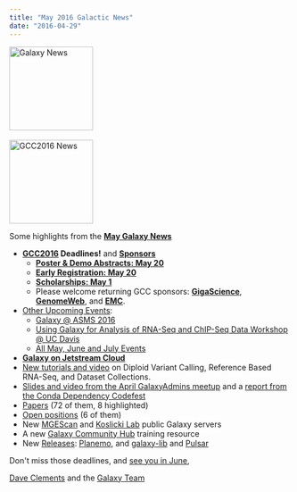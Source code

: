 ```yaml
---
title: "May 2016 Galactic News"
date: "2016-04-29"
---
```

<div class='right'>
<a href='/galaxy-updates/2016-05/'><img src="/src/images/galaxy-logos/GalaxyNews.png" alt="Galaxy News" width=150 /></a><br />
<br />
<a href='/galaxy-updates/2016-05/#gcc2016'><img src="/src/images/logos/GCC2016LogoTallBig.png" alt="GCC2016 News" width="150" /></a></div>


Some highlights from the **[May Galaxy News](/galaxy-updates/2016-05/)**

* **[GCC2016](/galaxy-updates/2016-05/#gcc2016) Deadlines!** and **[Sponsors](/galaxy-updates/2016-05/#sponsors)**
  * **[Poster & Demo Abstracts: May 20](/galaxy-updates/2016-05/#poster--demo-abstracts-may-20)**
  * **[Early Registration: May 20](/galaxy-updates/2016-05/#early-registration-may-20)**
  * **[Scholarships: May 1](/galaxy-updates/2016-05/#scholarships-may-1)**
  * Please welcome returning GCC sponsors: **[GigaScience](/galaxy-updates/2016-05/#gigascience)**, **[GenomeWeb](/galaxy-updates/2016-05/#genomeweb)**, and **[EMC](/galaxy-updates/2016-05/#emc)**.
* [Other Upcoming Events](/galaxy-updates/2016-05/#upcoming-events):
  * [Galaxy @ ASMS 2016](/galaxy-updates/2016-05/#galaxy-at-asms-2016)
  * [Using Galaxy for Analysis of RNA-Seq and ChIP-Seq Data Workshop @ UC Davis](/galaxy-updates/2016-05/#using-galaxy-for-analysis-of-rna-seq-and-chip-seq-data)
  * [All May, June and July Events](/galaxy-updates/2016-05/#may-june-and-july-events)
* **[Galaxy on Jetstream Cloud](/galaxy-updates/2016-05/#galaxy-on-jetstream-cloud)**
* [New tutorials and video](/galaxy-updates/2016-05/#new-tutorials-and-video) on Diploid Variant Calling, Reference Based RNA-Seq, and Dataset Collections. 
* [Slides and video from the April GalaxyAdmins meetup](/galaxy-updates/2016-05/#april-galaxyadmins-slides--video) and a [report from the Conda Dependency Codefest](/galaxy-updates/2016-05/#conda-dependency-codefest-report) 
* [Papers](/galaxy-updates/2016-05/#new-papers) (72 of them, 8 highlighted)
* [Open positions](/galaxy-updates/2016-05/#whos-hiring) (6 of them)
* New [MGEScan](/galaxy-updates/2016-05/#mgescan) and [Koslicki Lab](/galaxy-updates/2016-05/#koslicki-lab) public Galaxy servers
* A new [Galaxy Community Hub](/galaxy-updates/2016-05/#galaxy-community-hubs) training resource
* New [Releases](/galaxy-updates/2016-05/#releases): [Planemo](/galaxy-updates/2016-05/#planemo-0242), and [galaxy-lib](/galaxy-updates/2016-05/#galaxy-lib-1670) and [Pulsar](/galaxy-updates/2016-05/#pulsar)

Don't miss those deadlines, and [see you in June](https://web.archive.org/web/http://gcc2016.iu.edu/),

[Dave Clements](/people/dave-clements/) and the [Galaxy Team](/galaxy-team/)
